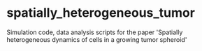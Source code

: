 # spatially_heterogeneous_tumor
Simulation code, data analysis scripts for the paper 'Spatially heterogeneous dynamics of cells in a growing tumor spheroid'
